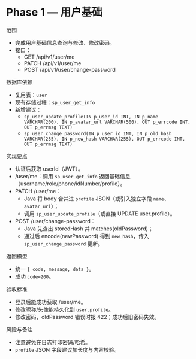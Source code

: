 # Phase 1 — 用户基础

范围
- 完成用户基础信息查询与修改、修改密码。
- 接口：
  - GET /api/v1/user/me
  - PATCH /api/v1/user/me
  - POST /api/v1/user/change-password

数据库依赖
- 复用表：`user`
- 现有存储过程：`sp_user_get_info`
- 新增建议：
  - `sp_user_update_profile(IN p_user_id INT, IN p_name VARCHAR(200), IN p_avatar_url VARCHAR(500), OUT p_errcode INT, OUT p_errmsg TEXT)`
  - `sp_user_change_password(IN p_user_id INT, IN p_old_hash VARCHAR(255), IN p_new_hash VARCHAR(255), OUT p_errcode INT, OUT p_errmsg TEXT)`

实现要点
- 认证后获取 userId（JWT）。
- /user/me：调用 `sp_user_get_info` 返回基础信息（username/role/phone/idNumber/profile）。
- PATCH /user/me：
  - Java 将 body 合并进 `profile` JSON（或引入独立字段 `name`、`avatar_url`）；
  - 调用 `sp_user_update_profile`（或直接 UPDATE user.profile）。
- POST /user/change-password：
  - Java 先查出 storedHash 并 matches(oldPassword)；
  - 通过后 encode(newPassword) 得到 `new_hash`，传入 `sp_user_change_password` 更新。

返回模型
- 统一 `{ code, message, data }`。
- 成功 `code=200`。

验收标准
- 登录后能成功获取 /user/me。
- 修改昵称/头像能持久化到 `user.profile`。
- 修改密码，oldPassword 错误时报 422；成功后旧密码失效。

风险与备注
- 注意避免在日志打印密码/哈希。
- `profile` JSON 字段建议加长度与内容校验。

